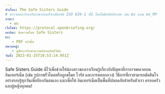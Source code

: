 ```yaml
---
หัวเรื่อง: The Safe Sisters Guide
# ตรวจสอบว่ารองรับภาษาก่อนที่จะเพิ่มรหัส ISO 639-1 ที่นี่ โดยไม่มีรหัสประเทศ เช่น ms แทน ms_MY
ภาษา:
  - en
เว็บไซต์: https://protocol.openbriefing.org/
เครดิต: ข้อความโดย Safe Sisters
ธง:
   - PDF เท่านั้น
หมวดหมู่:
   - คู่มือการรักษาความปลอดภัยดิจิทัล
วันที่: 2023-01-25T10:53:14.951Z
---
```

Safe Sisters Guide มีไว้เพื่อช่วยให้น้องสาวของเราเรียนรู้เกี่ยวกับปัญหาที่เราอาจพบเจอบนอินเทอร์เน็ต (เช่น รูปภาพรั่วไหลหรือถูกขโมย ไวรัส และการหลอกลวง) วิธีการที่เราสามารถตัดสินใจอย่างรอบรู้ทุกวันเพื่อป้องกันตนเอง และเพื่อให้ อินเทอร์เน็ตเป็นพื้นที่ปลอดภัยสำหรับตัวเรา ครอบครัว และผู้หญิงทุกคน!
